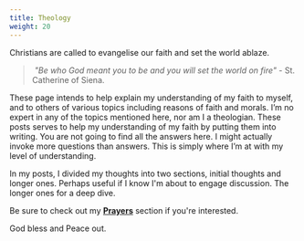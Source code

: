 ```yaml
---
title: Theology
weight: 20
---
```

Christians are called to evangelise our faith and set the world ablaze. 

>  *"Be who God meant you to be and you will set the world on fire"* - St. Catherine of Siena. 

These page intends to help explain my understanding of my faith to myself, and to others of various topics including reasons of faith and morals. I’m no expert in any of the topics mentioned here, nor am I a theologian. These posts serves to help my understanding of my faith by putting them into writing. You are not going to find all the answers here. I might actually invoke more questions than answers. This is simply where I’m at with my level of understanding. 

In my posts, I divided my thoughts into two sections, initial thoughts and longer ones. Perhaps useful if I know I'm about to engage discussion. The longer ones for a deep dive.

Be sure to check out my **[Prayers](/prayers)** section if you're interested.

God bless and Peace out.


